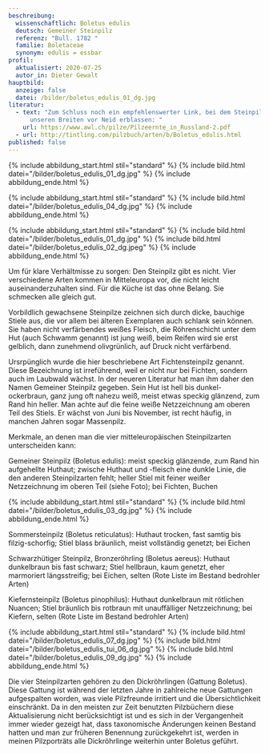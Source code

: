 ```yaml
---
beschreibung:
  wissenschaftlich: Boletus edulis
  deutsch: Gemeiner Steinpilz
  referenz: "Bull. 1782 "
  familie: Boletaceae
  synonym: edulis = essbar
profil:
  aktualisiert: 2020-07-25
  autor_in: Dieter Gewalt
hauptbild:
  anzeige: false
  datei: /bilder/boletus_edulis_01_dg.jpg
literatur:
  - text: "Zum Schluss noch ein empfehlenswerter Link, bei dem Steinpilzsammler in
      unseren Breiten vor Neid erblassen: "
    url: https://www.awl.ch/pilze/Pilzeernte_in_Russland-2.pdf
  - url: http://tintling.com/pilzbuch/arten/b/Boletus_edulis.html
published: false
---
```

{% include abbildung_start.html stil="standard" %}
{% include bild.html datei="/bilder/boletus_edulis_01_dg.jpg" %}
{% include abbildung_ende.html %}

{% include abbildung_start.html stil="standard" %}
{% include bild.html datei="/bilder/boletus_edulis_04_dg.jpg" %}
{% include abbildung_ende.html %}

{% include abbildung_start.html stil="standard" %}
{% include bild.html datei="/bilder/boletus_edulis_01_dg.jpg" %}
{% include bild.html datei="/bilder/boletus_edulis_02_dg.jpeg" %}
{% include abbildung_ende.html %}

Um für klare Verhältmisse zu sorgen: Den Steinpilz gibt es nicht. Vier verschiedene Arten kommen in Mitteleuropa vor, die nicht leicht auseinanderzuhalten sind. Für die Küche ist das ohne Belang. Sie schmecken alle gleich gut. 

Vorbildlich gewachsene Steinpilze zeichnen sich durch dicke, bauchige Stiele aus, die vor allem bei älteren Exemplaren auch schlank sein können. Sie haben nicht verfärbendes weißes Fleisch, die Röhrenschicht unter dem Hut (auch Schwamm genannt) ist jung weiß, beim Reifen wird sie erst gelblich, dann zunehmend olivgrünlich, auf Druck nicht verfärbend.

Ursrpünglich wurde die hier beschriebene Art Fichtensteinpilz genannt. Diese Bezeichnung ist irreführend, weil er nicht nur bei Fichten, sondern auch im Laubwald wächst. In der neueren Literatur hat man ihm daher den Namen Gemeiner Steinpilz gegeben. Sein Hut ist hell bis dunkel-ockerbraun, ganz jung oft nahezu weiß, meist etwas speckig glänzend, zum Rand hin heller. Man achte auf die feine weiße Netzzeichnung am oberen Teil des Stiels. Er wächst von Juni bis November, ist recht häufig, in manchen Jahren sogar Massenpilz.

Merkmale, an denen man die vier mitteleuropäischen Steinpilzarten unterscheiden kann:

Gemeiner Steinpilz (Boletus edulis): meist speckig glänzende, zum Rand hin aufgehellte Huthaut; zwische Huthaut und -fleisch eine dunkle Linie, die den anderen Steinpilzarten fehlt; heller Stiel mit feiner weißer Netzzeichnung im oberen Teil (siehe Foto); bei Fichten, Buchen

{% include abbildung_start.html stil="standard" %}
{% include bild.html datei="/bilder/boletus_edulis_03_dg.jpg" %}
{% include abbildung_ende.html %}

Sommersteinpilz (Boletus reticulatus): Huthaut trocken, fast samtig bis filzig-schorfig; Stiel blass bräunlich, meist vollständig genetzt; bei Eichen  

Schwarzhütiger Steinpilz, Bronzeröhrling (Boletus aereus): Huthaut dunkelbraun bis fast schwarz; Stiel hellbraun, kaum genetzt, eher marmoriert längsstreifig; bei Eichen, selten (Rote Liste im Bestand bedrohler Arten)  

Kiefernsteinpilz (Boletus pinophilus): Huthaut dunkelbraun mit rötlichen Nuancen; Stiel bräunlich bis rotbraun mit unauffälliger Netzzeichnung; bei Kiefern, selten (Rote Liste im Bestand bedrohler Arten)

{% include abbildung_start.html stil="standard" %}
{% include bild.html datei="/bilder/boletus_edulis_07_dg.jpg" %}
{% include bild.html datei="/bilder/boletus_edulis_tui_06_dg.jpg" %}
{% include bild.html datei="/bilder/boletus_edulis_09_dg.jpg" %}
{% include abbildung_ende.html %}

Die vier Steinpilzarten gehören zu den Dickröhrlingen (Gattung Boletus). Diese Gattung ist während der letzten Jahre in zahlreiche neue Gattungen aufgespalten worden, was viele Pilzfreunde irritiert und die Übersichtlichkeit einschränkt. Da in den meisten zur Zeit benutzten Pilzbüchern diese Aktualisierung nicht berücksichtigt ist und es sich in der Vergangenheit immer wieder gezeigt hat, dass taxonomische Änderungen keinen Bestand hatten und man zur früheren Benennung zurückgekehrt ist, werden in meinen Pilzporträts alle Dickröhrlinge weiterhin unter Boletus geführt. 